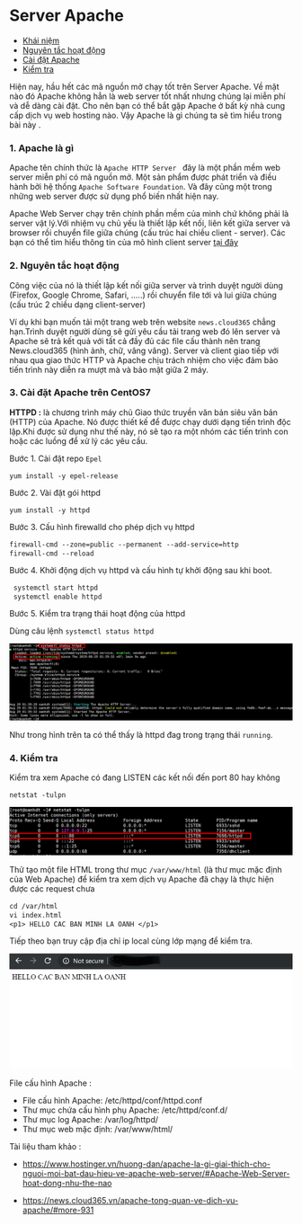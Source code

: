 # Server Apache 

- [Khái niệm](#khainiem)
- [Nguyên tắc hoạt động](#hoatdong)
- [Cài đặt Apache](#caidat)
- [Kiểm tra](#kiemtra)

Hiện nay, hầu hết các mã nguồn mở chạy tốt trên Server Apache. Về mặt nào đó Apache không hẳn là web server tốt nhất nhưng chúng lại miễn phí và dễ dàng cài đặt. Cho nên bạn có thể bắt gặp Apache ở bất kỳ nhà cung cấp dịch vụ web hosting nào. Vậy Apache là gì chúng ta sẽ tìm hiểu trong bài này .

<a name ="khainiem"></a>

### 1. Apache là gì

Apache tên chính thức là `Apache HTTP Server ` đây là một phần mềm web server miễn phí có mã nguồn mở. Một sản phẩm được phát triển và điều hành bởi hệ thống `Apache Software Foundation`. Và đây cũng một trong những web server được sử dụng phổ biến nhất hiện nay.

Apache Web Server chạy trên chính phần mềm của mình chứ không phải là server vật lý.Với nhiệm vụ chủ yếu là thiết lập kết nối, liên kết giữa server và browser rồi chuyển file giữa chúng (cấu trúc hai chiều client - server).
Các bạn có thể tìm hiểu thông tin của mô hình client server [tại đây](../docs/Client-Server.md)

<a name="hoatdong"></a>

### 2. Nguyên tắc hoạt động 

Công việc của nó là thiết lập kết nối giữa server và trình duyệt người dùng (Firefox, Google Chrome, Safari, .....) rồi chuyển file tới và lui giữa chúng (cấu trúc 2 chiều dạng client-server)

Ví dụ khi bạn muốn tải một trang web trên website  `news.cloud365` chẳng hạn.Trình duyệt người dùng sẽ gửi yêu cầu tải trang web đó lên server và Apache sẽ trả kết quả với tất cả đầy đủ các file cấu thành nên trang News.cloud365 (hình ảnh, chữ, vâng vâng). Server và client giao tiếp với nhau qua giao thức HTTP và Apache chịu trách nhiệm cho việc đảm bảo tiến trình này diễn ra mượt mà và bảo mật giữa 2 máy.

<a name="caidat"></a>

### 3. Cài đặt Apache trên CentOS7 

**HTTPD :** là chương trình máy chủ Giao thức truyền văn bản siêu văn bản (HTTP) của Apache. Nó được thiết kế để được chạy dưới dạng tiến trình độc lập.Khi được sử dụng như thế này, nó sẽ tạo ra một nhóm các tiến trình con hoặc các luồng để xử lý các yêu cầu.


Bước 1. Cài đặt repo `Epel` 

```
yum install -y epel-release

```
Bước 2. Vài đặt gói httpd

```
yum install -y httpd

```
Bước 3. Cấu hình firewalld cho phép dịch vụ httpd 

```
firewall-cmd --zone=public --permanent --add-service=http
firewall-cmd --reload
```
Bước 4. Khởi động dịch vụ httpd và cấu hình tự khởi động sau khi boot.

```
 systemctl start httpd
 systemctl enable httpd

```
Bước 5. Kiểm tra trạng thái hoạt động của httpd 

Dùng câu lệnh `systemctl status httpd` 

![httpd-status](../images/apache/status-httpd.png)

Như trong hình trên ta có thể thấy là httpd đag trong trạng thái  `running`.

<a name="kiemtra"></a>

### 4. Kiểm tra 

Kiểm tra xem Apache có đang LISTEN các kết nối đến port 80 hay không

```
netstat -tulpn 
```

![kiemtra](../images/apache/80.png)

Thử tạo một file HTML trong thư mục `/var/www/html` (là thư mục mặc định của Web Apache) để kiểm tra xem dịch vụ Apache đã chạy là thực hiện được các request chưa 

```
cd /var/html 
vi index.html 
<p1> HELLO CAC BAN MINH LA OANH </p1>
```
Tiếp theo bạn truy cập địa chỉ ip local cùng lớp mạng để kiểm tra.

![index.html](../images/apache/iplocal.png)

File cấu hình Apache : 

- File cấu hình Apache: /etc/httpd/conf/httpd.conf
- Thư mục chứa cấu hình phụ Apache: /etc/httpd/conf.d/
- Thư mục log Apache: /var/log/httpd/
- Thư mục web mặc định: /var/www/html/


Tài liệu tham khảo :
- https://www.hostinger.vn/huong-dan/apache-la-gi-giai-thich-cho-nguoi-moi-bat-dau-hieu-ve-apache-web-server/#Apache-Web-Server-hoat-dong-nhu-the-nao

- https://news.cloud365.vn/apache-tong-quan-ve-dich-vu-apache/#more-931








